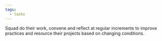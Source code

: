 ```yaml
---
tags:
  - tasks
---
```

Squad do their work, convene and reflect at regular increments to improve practices and resource their projects based on changing conditions.
